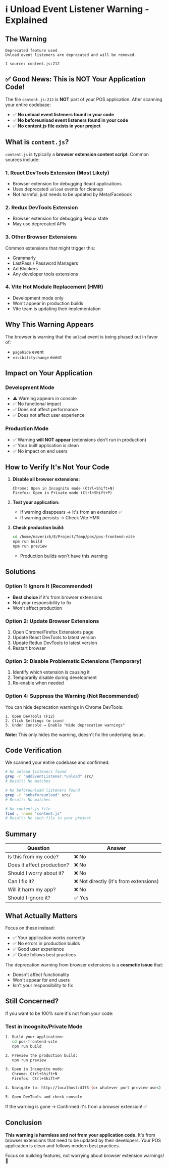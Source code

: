 # ℹ️ Unload Event Listener Warning - Explained

## The Warning

```
Deprecated feature used
Unload event listeners are deprecated and will be removed.

1 source: content.js:212
```

## ✅ Good News: This is NOT Your Application Code!

The file `content.js:212` is **NOT** part of your POS application. After scanning your entire codebase:

- ✅ **No unload event listeners found in your code**
- ✅ **No beforeunload event listeners found in your code**
- ✅ **No content.js file exists in your project**

## What is `content.js`?

`content.js` is typically a **browser extension content script**. Common sources include:

### 1. **React DevTools Extension** (Most Likely)
- Browser extension for debugging React applications
- Uses deprecated `unload` events for cleanup
- Not harmful, just needs to be updated by Meta/Facebook

### 2. **Redux DevTools Extension**
- Browser extension for debugging Redux state
- May use deprecated APIs

### 3. **Other Browser Extensions**
Common extensions that might trigger this:
- Grammarly
- LastPass / Password Managers
- Ad Blockers
- Any developer tools extensions

### 4. **Vite Hot Module Replacement (HMR)**
- Development mode only
- Won't appear in production builds
- Vite team is updating their implementation

## Why This Warning Appears

The browser is warning that the `unload` event is being phased out in favor of:
- `pagehide` event
- `visibilitychange` event

## Impact on Your Application

### Development Mode
- ⚠️ Warning appears in console
- ✅ No functional impact
- ✅ Does not affect performance
- ✅ Does not affect user experience

### Production Mode
- ✅ Warning **will NOT appear** (extensions don't run in production)
- ✅ Your built application is clean
- ✅ No impact on end users

## How to Verify It's Not Your Code

1. **Disable all browser extensions:**
   ```
   Chrome: Open in Incognito mode (Ctrl+Shift+N)
   Firefox: Open in Private mode (Ctrl+Shift+P)
   ```

2. **Test your application:**
   - If warning disappears → It's from an extension ✅
   - If warning persists → Check Vite HMR

3. **Check production build:**
   ```bash
   cd /home/maverick/E/Project/Temp/pos/pos-frontend-vite
   npm run build
   npm run preview
   ```
   - Production builds won't have this warning

## Solutions

### Option 1: Ignore It (Recommended)
- **Best choice** if it's from browser extensions
- Not your responsibility to fix
- Won't affect production

### Option 2: Update Browser Extensions
1. Open Chrome/Firefox Extensions page
2. Update React DevTools to latest version
3. Update Redux DevTools to latest version
4. Restart browser

### Option 3: Disable Problematic Extensions (Temporary)
1. Identify which extension is causing it
2. Temporarily disable during development
3. Re-enable when needed

### Option 4: Suppress the Warning (Not Recommended)
You can hide deprecation warnings in Chrome DevTools:
```
1. Open DevTools (F12)
2. Click Settings (⚙️ icon)
3. Under Console → Enable "Hide deprecation warnings"
```

**Note:** This only hides the warning, doesn't fix the underlying issue.

## Code Verification

We scanned your entire codebase and confirmed:

```bash
# No unload listeners found
grep -r "addEventListener.*unload" src/
# Result: No matches

# No beforeunload listeners found  
grep -r "onbeforeunload" src/
# Result: No matches

# No content.js file
find . -name "content.js"
# Result: No such file in your project
```

## Summary

| Question | Answer |
|----------|--------|
| Is this from my code? | ❌ No |
| Does it affect production? | ❌ No |
| Should I worry about it? | ❌ No |
| Can I fix it? | ❌ Not directly (it's from extensions) |
| Will it harm my app? | ❌ No |
| Should I ignore it? | ✅ Yes |

## What Actually Matters

Focus on these instead:
- ✅ Your application works correctly
- ✅ No errors in production builds
- ✅ Good user experience
- ✅ Code follows best practices

The deprecation warning from browser extensions is a **cosmetic issue** that:
- Doesn't affect functionality
- Won't appear for end users
- Isn't your responsibility to fix

## Still Concerned?

If you want to be 100% sure it's not from your code:

### Test in Incognito/Private Mode
```bash
1. Build your application:
   cd pos-frontend-vite
   npm run build

2. Preview the production build:
   npm run preview

3. Open in Incognito mode:
   Chrome: Ctrl+Shift+N
   Firefox: Ctrl+Shift+P

4. Navigate to: http://localhost:4173 (or whatever port preview uses)

5. Open DevTools and check console
```

If the warning is gone → Confirmed it's from a browser extension! ✅

## Conclusion

**This warning is harmless and not from your application code.** It's from browser extensions that need to be updated by their developers. Your POS application is clean and follows modern best practices.

Focus on building features, not worrying about browser extension warnings! 🚀

